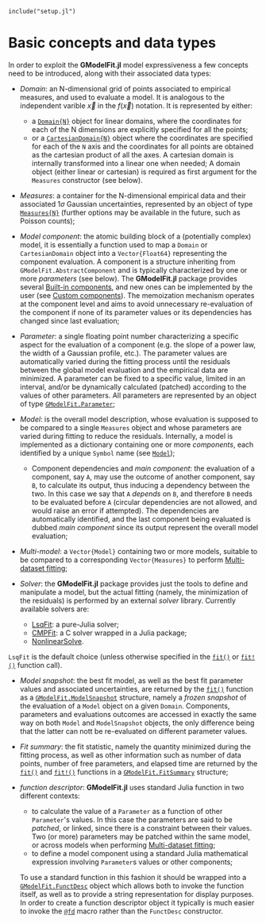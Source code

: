 ```@setup abc
include("setup.jl")
```

# Basic concepts and data types
In order to exploit the **GModelFit.jl** model expressiveness a few concepts need to be introduced, along with their associated data types:

- *Domain*: an N-dimensional grid of points associated to empirical measures, and used to evaluate a model.  It is analogous to the independent varible $\vec{x}$ in the $f(\vec{x})$ notation. It is represented by either:
  - a [`Domain{N}`](@ref) object for linear domains, where the coordinates for each of the N dimensions are explicitly specified for all the points;
  - or a [`CartesianDomain{N}`](@ref) object where the coordinates are specified for each of the `N` axis and the coordinates for all points are obtained as the cartesian product of all the axes.  A cartesian domain is internally transformed into a linear one when needed;
  A domain object (either linear or cartesian) is required as first argument for the `Measures` constructor (see below).

- *Measures*: a container for the N-dimensional empirical data and their associated $1\sigma$ Gaussian uncertainties, represented by an object of type [`Measures{N}`](@ref) (further options may be available in the future, such as Poisson counts);

- *Model component*: the atomic building block of a (potentially complex) model, it is essentially a function used to map a `Domain` or `CartesianDomain` object into a `Vector{Float64}` representing the component evaluation.  A component is a structure inheriting from `GModelFit.AbstractComponent` and is typically characterized by one or more *parameters* (see below).   The **GModelFit.jl** package provides several [Built-in components](@ref), and new ones can be implemented by the user (see [Custom components](@ref)).  The memoization mechanism operates at the component level and aims to avoid unnecessary re-evaluation of the component if none of its parameter values or its dependencies has changed since last evaluation;

- *Parameter*: a single floating point number characterizing a specific aspect for the evaluation of a component (e.g. the slope of a power law, the width of a Gaussian profile, etc.). The parameter values are automatically varied during the fitting process until the residuals between the global model evaluation and the empirical data are minimized.  A parameter can be fixed to a specific value, limited in an interval, and/or be dynamically calculated (patched) according to the values of other parameters.  All parameters are represented by an object of type [`GModelFit.Parameter`](@ref);

- *Model*: is the overall model description, whose evaluation is supposed to be compared to a single `Measures` object and whose parameters are varied during fitting to reduce the residuals.  Internally, a model is implemented as a dictionary containing one or more *components*, each identified by a unique `Symbol` name (see [`Model`](@ref));

  - Component dependencies and *main component*: the evaluation of a component, say `A`, may use the outcome of another component, say `B`, to calculate its output, thus inducing a dependency between the two. In this case we say that `A` *depends* on `B`, and therefore `B` needs to be evaluated before `A` (circular dependencies are not allowed, and would raise an error if attempted).  The dependencies are automatically identified, and the last component being evaluated is dubbed *main component* since its output represent the overall model evaluation;

- *Multi-model*: a `Vector{Model}` containing two or more models, suitable to be compared to a corresponding `Vector{Measures}` to perform [Multi-dataset fitting](@ref);

- *Solver*: the **GModelFit.jl** package provides just the tools to define and manipulate a model, but the actual fitting (namely, the minimization of the residuals) is performed by an external *solver* library.  Currently available solvers are:
  - [LsqFit](https://github.com/JuliaNLSolvers/LsqFit.jl): a pure-Julia solver;
  - [CMPFit](https://github.com/gcalderone/CMPFit.jl): a C solver wrapped in a Julia package;
  - [NonlinearSolve](https://docs.sciml.ai/NonlinearSolve/stable/).
  
`LsqFit` is the default choice (unless otherwise specified in the [`fit()`](@ref) or [`fit!()`](@ref) function call).

- *Model snapshot*: the best fit model, as well as the best fit parameter values and associated uncertainties, are returned by the [`fit()`](@ref) function as a [`GModelFit.ModelSnapshot`](@ref) structure, namely a *frozen snapshot* of the evaluation of a `Model` object on a given `Domain`.  Components, parameters and evaluations outcomes are accessed in exactly the same way on both `Model` and `ModelSnapshot` objects, the only difference being that the latter can nott be re-evaluated on different parameter values.

- *Fit summary*: the fit statistic, namely the quantity minimized during the fitting process, as well as other information such as number of data points, number of free parameters, and elapsed time are returned by the [`fit()`](@ref) and [`fit!()`](@ref) functions in a [`GModelFit.FitSummary`](@ref) structure;

- *function descriptor*: **GModelFit.jl** uses standard Julia function in two different contexts:
  - to calculate the value of a `Parameter` as a function of other `Parameter`'s values. In this case the parameters are said to be *patched*, or linked, since there is a constraint between their values.  Two (or more) parameters may be patched within the same model, or across models when performing [Multi-dataset fitting](@ref);
  - to define a model component using a standard Julia mathematical expression involving `Parameter`s values or other components;

  To use a standard function in this fashion it should be wrapped into a [`GModelFit.FunctDesc`](@ref) object which allows both to invoke the function itself, as well as to provide a string representation for display purposes.  In order to create a function descriptor object it typically is much easier to invoke the [`@fd`](@ref) macro rather than the `FunctDesc` constructor.

